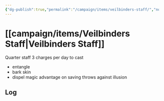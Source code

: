 ```yaml
---
{"dg-publish":true,"permalink":"/campaign/items/veilbinders-staff/","noteIcon":"","created":"2025-10-26T14:47:39.249-07:00","updated":"2025-10-27T13:25:29.289-07:00"}
---
```


# [[campaign/items/Veilbinders Staff\|Veilbinders Staff]]
Quarter staff
3 charges per day to cast 
- entangle
- bark skin
- dispel magic
advantage on saving throws against illusion

## Log
